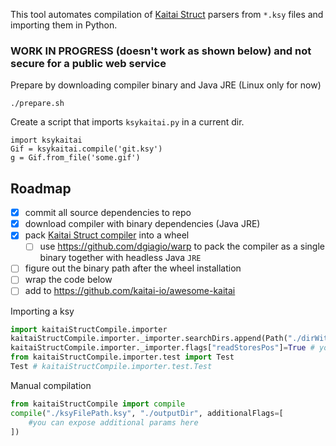 This tool automates compilation of [Kaitai Struct](https://github.com/kaitai-io/kaitai_struct)
parsers from  `*.ksy` files and importing them in Python.

### WORK IN PROGRESS (doesn't work as shown below) and not secure for a public web service

Prepare by downloading compiler binary and Java JRE (Linux only for now)
```
./prepare.sh
```

Create a script that imports `ksykaitai.py` in a current dir.
```
import ksykaitai
Gif = ksykaitai.compile('git.ksy')
g = Gif.from_file('some.gif')
```

Roadmap
-------
* [x] commit all source dependencies to repo
* [x] download compiler with binary dependencies (Java JRE)
* [x] pack [Kaitai Struct compiler](https://github.com/kaitai-io/kaitai_struct_compiler) into a wheel
  * [ ] use https://github.com/dgiagio/warp to pack the compiler as a single binary together with headless Java `JRE`
* [ ] figure out the binary path after the wheel installation
* [ ] wrap the code below
* [ ] add to https://github.com/kaitai-io/awesome-kaitai

Importing a ksy

```python
import kaitaiStructCompile.importer
kaitaiStructCompile.importer._importer.searchDirs.append(Path("./dirWithKSYFiles")) # you can add a dir to search for KSY files.
kaitaiStructCompile.importer._importer.flags["readStoresPos"]=True # you can set compiler flags, for more details see the JSON schema
from kaitaiStructCompile.importer.test import Test
Test # kaitaiStructCompile.importer.test.Test
```

Manual compilation

```python
from kaitaiStructCompile import compile
compile("./ksyFilePath.ksy", "./outputDir", additionalFlags=[
	#you can expose additional params here
])
```
